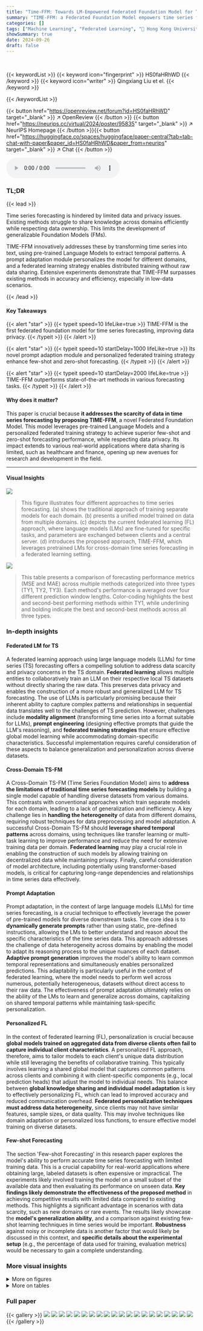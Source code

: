 ```yaml
---
title: "Time-FFM: Towards LM-Empowered Federated Foundation Model for Time Series Forecasting"
summary: "TIME-FFM: a Federated Foundation Model empowers time series forecasting using pre-trained Language Models, tackling data scarcity and privacy concerns for superior few-shot and zero-shot predictions."
categories: []
tags: ["Machine Learning", "Federated Learning", "🏢 Hong Kong University of Science and Technology",]
showSummary: true
date: 2024-09-26
draft: false
---
```


<br>

{{< keywordList >}}
{{< keyword icon="fingerprint" >}} HS0faHRhWD {{< /keyword >}}
{{< keyword icon="writer" >}} Qingxiang Liu et el. {{< /keyword >}}
 
{{< /keywordList >}}

{{< button href="https://openreview.net/forum?id=HS0faHRhWD" target="_blank" >}}
↗ OpenReview
{{< /button >}}
{{< button href="https://neurips.cc/virtual/2024/poster/95835" target="_blank" >}}
↗ NeurIPS Homepage
{{< /button >}}{{< button href="https://huggingface.co/spaces/huggingface/paper-central?tab=tab-chat-with-paper&paper_id=HS0faHRhWD&paper_from=neurips" target="_blank" >}}
↗ Chat
{{< /button >}}



<audio controls>
    <source src="https://ai-paper-reviewer.com/HS0faHRhWD/podcast.wav" type="audio/wav">
    Your browser does not support the audio element.
</audio>


### TL;DR


{{< lead >}}

Time series forecasting is hindered by limited data and privacy issues.  Existing methods struggle to share knowledge across domains efficiently while respecting data ownership.  This limits the development of generalizable Foundation Models (FMs). 

TIME-FFM innovatively addresses these by transforming time series into text, using pre-trained Language Models to extract temporal patterns.  A prompt adaptation module personalizes the model for different domains, and a federated learning strategy enables distributed training without raw data sharing.  Extensive experiments demonstrate that TIME-FFM surpasses existing methods in accuracy and efficiency, especially in low-data scenarios.

{{< /lead >}}


#### Key Takeaways

{{< alert "star" >}}
{{< typeit speed=10 lifeLike=true >}} TIME-FFM is the first federated foundation model for time series forecasting, improving data privacy. {{< /typeit >}}
{{< /alert >}}

{{< alert "star" >}}
{{< typeit speed=10 startDelay=1000 lifeLike=true >}} Its novel prompt adaption module and personalized federated training strategy enhance few-shot and zero-shot forecasting. {{< /typeit >}}
{{< /alert >}}

{{< alert "star" >}}
{{< typeit speed=10 startDelay=2000 lifeLike=true >}} TIME-FFM outperforms state-of-the-art methods in various forecasting tasks. {{< /typeit >}}
{{< /alert >}}

#### Why does it matter?
This paper is crucial because **it addresses the scarcity of data in time series forecasting by proposing TIME-FFM**, a novel Federated Foundation Model. This model leverages pre-trained Language Models and a personalized federated training strategy to achieve superior few-shot and zero-shot forecasting performance, while respecting data privacy.  Its impact extends to various real-world applications where data sharing is limited, such as healthcare and finance, opening up new avenues for research and development in the field.

------
#### Visual Insights



![](https://ai-paper-reviewer.com/HS0faHRhWD/figures_1_1.jpg)

> This figure illustrates four different approaches to time series forecasting. (a) shows the traditional approach of training separate models for each domain. (b) presents a unified model trained on data from multiple domains. (c) depicts the current federated learning (FL) approach, where language models (LMs) are fine-tuned for specific tasks, and parameters are exchanged between clients and a central server. (d) introduces the proposed approach, TIME-FFM, which leverages pretrained LMs for cross-domain time series forecasting in a federated learning setting.





![](https://ai-paper-reviewer.com/HS0faHRhWD/tables_5_1.jpg)

> This table presents a comparison of forecasting performance metrics (MSE and MAE) across multiple methods categorized into three types (TY1, TY2, TY3).  Each method's performance is averaged over four different prediction window lengths.  Color-coding highlights the best and second-best performing methods within TY1, while underlining and bolding indicate the best and second-best methods across all three types.





### In-depth insights


#### Federated LM for TS
A federated learning approach using large language models (LLMs) for time series (TS) forecasting offers a compelling solution to address data scarcity and privacy concerns in the TS domain.  **Federated learning** allows multiple entities to collaboratively train an LLM on their respective local TS datasets without directly sharing the raw data. This preserves data privacy and enables the construction of a more robust and generalized LLM for TS forecasting. The use of LLMs is particularly promising because their inherent ability to capture complex patterns and relationships in sequential data translates well to the challenges of TS prediction.  However, challenges include **modality alignment** (transforming time series into a format suitable for LLMs), **prompt engineering** (designing effective prompts that guide the LLM's reasoning), and **federated training strategies** that ensure effective global model learning while accommodating domain-specific characteristics.  Successful implementation requires careful consideration of these aspects to balance generalization and personalization across diverse datasets.

#### Cross-Domain TS-FM
A Cross-Domain TS-FM (Time Series Foundation Model) aims to **address the limitations of traditional time series forecasting models** by building a single model capable of handling diverse datasets from various domains.  This contrasts with conventional approaches which train separate models for each domain, leading to a lack of generalization and inefficiency.  A key challenge lies in **handling the heterogeneity** of data from different domains, requiring robust techniques for data preprocessing and model adaptation. A successful Cross-Domain TS-FM should **leverage shared temporal patterns** across domains, using techniques like transfer learning or multi-task learning to improve performance and reduce the need for extensive training data per domain. **Federated learning** may play a crucial role in enabling the construction of such models by allowing training on decentralized data while maintaining privacy.  Finally, careful consideration of model architecture, including potentially using transformer-based models, is critical for capturing long-range dependencies and relationships in time series data effectively.

#### Prompt Adaptation
Prompt adaptation, in the context of large language models (LLMs) for time series forecasting, is a crucial technique to effectively leverage the power of pre-trained models for diverse downstream tasks.  The core idea is to **dynamically generate prompts** rather than using static, pre-defined instructions, allowing the LMs to better understand and reason about the specific characteristics of the time series data.  This approach addresses the challenge of data heterogeneity across domains by enabling the model to adapt its reasoning process to the unique nuances of each dataset.  **Adaptive prompt generation** improves the model's ability to learn common temporal representations and simultaneously enables personalized predictions. This adaptability is particularly useful in the context of federated learning, where the model needs to perform well across numerous, potentially heterogeneous, datasets without direct access to their raw data.  The effectiveness of prompt adaptation ultimately relies on the ability of the LMs to learn and generalize across domains, capitalizing on shared temporal patterns while maintaining task-specific personalization.

#### Personalized FL
In the context of federated learning (FL), personalization is crucial because **global models trained on aggregated data from diverse clients often fail to capture individual client characteristics**.  A personalized FL approach, therefore, aims to tailor models to each client's unique data distribution while still leveraging the benefits of collaborative training. This typically involves learning a shared global model that captures common patterns across clients and combining it with client-specific components (e.g., local prediction heads) that adjust the model to individual needs.  This balance between **global knowledge sharing and individual model adaptation** is key to effectively personalizing FL, which can lead to improved accuracy and reduced communication overhead.  **Federated personalization techniques must address data heterogeneity**, since clients may not have similar features, sample sizes, or data quality.  This may involve techniques like domain adaptation or personalized loss functions, to ensure effective model training on diverse datasets.

#### Few-shot Forecasting
The section 'Few-shot Forecasting' in this research paper explores the model's ability to perform accurate time series forecasting with limited training data. This is a crucial capability for real-world applications where obtaining large, labeled datasets is often expensive or impractical.  The experiments likely involved training the model on a small subset of the available data and then evaluating its performance on unseen data.  **Key findings likely demonstrate the effectiveness of the proposed method** in achieving competitive results with limited data compared to existing methods. This highlights a significant advantage in scenarios with data scarcity, such as new domains or rare events.  The results likely showcase the **model's generalization ability**, and a comparison against existing few-shot learning techniques in time series would be important. **Robustness** against noisy or incomplete data is another factor that would likely be discussed in this context, and **specific details about the experimental setup** (e.g., the percentage of data used for training, evaluation metrics) would be necessary to gain a complete understanding.


### More visual insights

<details>
<summary>More on figures
</summary>


![](https://ai-paper-reviewer.com/HS0faHRhWD/figures_3_1.jpg)

> The figure illustrates the overall architecture of the TIME-FFM model.  It shows how the model processes time-series data in a federated learning setting, transforming it into a text-based representation using modality alignment and prompt adaption modules. These transformed data are then fed into a pre-trained language model (LM) backbone. The output from the LM is subsequently used to generate predictions, which are then fine-tuned using personalized prediction heads. The process involves the exchange of parameters between local clients and the central server in a federated manner.


![](https://ai-paper-reviewer.com/HS0faHRhWD/figures_8_1.jpg)

> This figure illustrates the overall architecture of the TIME-FFM model, highlighting the interaction between clients and server during the federated learning process.  The model takes time series data as input and transforms it into text tokens using a modality alignment module.  A prompt adaption module then generates domain-specific prompts. These tokens are fed into a pre-trained LM backbone, and the resulting outputs are used to make predictions.  The process is iterative, with updates being aggregated on the server after local optimization on each client.


![](https://ai-paper-reviewer.com/HS0faHRhWD/figures_15_1.jpg)

> This figure illustrates the overall architecture of the TIME-FFM model, highlighting the different stages involved in each round of federated learning. It shows how global parameters are downloaded, modality alignment and prompt adaption are performed, and how the resulting tokens are fed into the LM backbone for prediction. Finally, it illustrates how the updated parameters are uploaded to the server for aggregation.


</details>




<details>
<summary>More on tables
</summary>


![](https://ai-paper-reviewer.com/HS0faHRhWD/tables_6_1.jpg)
> This table presents a comparison of the forecasting performance of TIME-FFM against several other methods across eight benchmark datasets.  The metrics used are Mean Squared Error (MSE) and Mean Absolute Error (MAE).  The methods are categorized into three types: federated fine-tuning methods (TY1), across-dataset centralized methods (TY2), and dataset-specific centralized methods (TY3).  The table highlights the best and second-best performing methods within each category and overall.

![](https://ai-paper-reviewer.com/HS0faHRhWD/tables_6_2.jpg)
> This table presents a comparison of forecasting performance across various methods categorized into three types (TY1, TY2, TY3).  The metrics used are MSE (Mean Squared Error) and MAE (Mean Absolute Error), averaged over four prediction window lengths for most datasets (except ILI). The table highlights the best (Yellow) and second best (Blue) performing methods within TY1 (Federated fine-tuning methods). It also shows the overall best and second best performing methods across all three types, regardless of category.  The full results can be found in Table 13.

![](https://ai-paper-reviewer.com/HS0faHRhWD/tables_6_3.jpg)
> This table presents the results of a 5% few-shot forecasting experiment.  It compares the performance of different models (TIME-FFM and several baselines) across various time series datasets, in a setting where only 5% of the data is used for training.  The table highlights the best performing model within two categories (TY1 and TY2) and overall, using color-coding to differentiate the top performers.

![](https://ai-paper-reviewer.com/HS0faHRhWD/tables_7_1.jpg)
> This table presents the results of zero-shot forecasting experiments.  The models were trained on ETTh1, ETTm1, and ETTm2 and then tested on ETTh2, Electricity, and Weather datasets without further fine-tuning.  The table compares the performance of TIME-FFM against other federated learning (TY1) and centralized (TY2) methods using MSE and MAE metrics.  Color-coding highlights the best and second-best results within each category, and underlines highlight the overall best performers.

![](https://ai-paper-reviewer.com/HS0faHRhWD/tables_7_2.jpg)
> This table presents the ablation study results for the proposed TIME-FFM model. It shows the impact of different components of the model on forecasting performance using ETTh1 and ILI datasets with two different prediction window sizes.  The variations studied include removing the prompt adaption module, using explicit instructions instead of adaptive prompts, removing the personalized prediction heads, removing all the proposed components, and using a distributed version of TIME-FFM without global model aggregation.  The results are presented as Mean Squared Error (MSE) and Mean Absolute Error (MAE) metrics.

![](https://ai-paper-reviewer.com/HS0faHRhWD/tables_8_1.jpg)
> This ablation study investigates the impact of using different Language Model (LM) variants on the forecasting performance.  Three different LM optimization modes were tested: freezing all parameters, fine-tuning positional embeddings and layer normalization, and full fine-tuning.  Additionally, two different GPT2 backbone sizes (6 and 12 layers) were evaluated. The results demonstrate the impact of each approach on Mean Squared Error (MSE) and Mean Absolute Error (MAE) across different forecasting horizons (F₁).

![](https://ai-paper-reviewer.com/HS0faHRhWD/tables_8_2.jpg)
> This table presents the efficiency analysis of the proposed TIME-FFM model and other baseline models (FedLoRA, FedAdapterH, FedAdapterP, and GPT(12)) on the ETTh1 dataset. The metrics presented include training parameters (in millions), total parameters (in millions), training parameter percentage, training time per iteration (in seconds), and communication parameters (in millions). This table demonstrates the efficiency of the TIME-FFM model compared to other methods in terms of the number of parameters used and training time.

![](https://ai-paper-reviewer.com/HS0faHRhWD/tables_14_1.jpg)
> This table provides detailed information about the eight benchmark datasets used in the paper's experiments.  For each dataset, it lists the number of channels (c<sub>i</sub>), the dataset size (number of samples in training, validation, and test sets), the batch size used during training, the oversampling times (relevant to data augmentation), the frequency of the time series data (e.g., 1 hour, 15 minutes), and the application domain from which the data originates.  This information is crucial for understanding the experimental setup and the generalizability of the results.

![](https://ai-paper-reviewer.com/HS0faHRhWD/tables_14_2.jpg)
> This table presents the results of an experiment to evaluate the effectiveness of oversampling in the TIME-FFM model.  It compares the model's performance with and without oversampling across eight benchmark datasets from various domains.  The metrics used for evaluation are Mean Squared Error (MSE) and Mean Absolute Error (MAE). The bold values indicate better performance compared to the no oversampling strategy.

![](https://ai-paper-reviewer.com/HS0faHRhWD/tables_15_1.jpg)
> This table compares the performance of TIME-FFM against two other federated learning methods, PatchTST-FL and DLinear-FL, across eight benchmark datasets representing various domains.  The metrics used are MSE (Mean Squared Error) and MAE (Mean Absolute Error).  The results highlight the superior performance of TIME-FFM in terms of both MSE and MAE on average across the datasets, indicating its effectiveness and robustness compared to the other federated learning methods.

![](https://ai-paper-reviewer.com/HS0faHRhWD/tables_15_2.jpg)
> This table compares the forecasting performance of TIME-FFM with three other state-of-the-art time series forecasting models: iTransformer, N-BEATS, and Crossformer.  The metrics used are Mean Squared Error (MSE) and Mean Absolute Error (MAE). The results are averaged across multiple datasets (ETTm2, Weather, and Exchange).  The bold values indicate the best performance achieved by any method for each metric and dataset.

![](https://ai-paper-reviewer.com/HS0faHRhWD/tables_16_1.jpg)
> This table compares the performance of TIME-FFM against two other foundation models, Moirai and MOMENT, across six benchmark datasets. The metrics used are MSE and MAE, representing Mean Squared Error and Mean Absolute Error respectively, which are common metrics for evaluating the accuracy of time series forecasting models. Lower values indicate better performance.  The table highlights the competitive performance of TIME-FFM, particularly showing better performance in several instances. This comparison aims to illustrate TIME-FFM's performance against existing foundation models trained from scratch on large-scale time series data.

![](https://ai-paper-reviewer.com/HS0faHRhWD/tables_17_1.jpg)
> This table presents a comparison of forecasting performance across various methods categorized into three types (TY1, TY2, and TY3).  It shows Mean Squared Error (MSE) and Mean Absolute Error (MAE) for eight different datasets and four prediction window lengths (F1).  The best and second-best performing methods within TY1, and overall best and second-best methods across all three types are highlighted.

![](https://ai-paper-reviewer.com/HS0faHRhWD/tables_18_1.jpg)
> This table presents a comparison of forecasting performance across various methods categorized into three types: federated fine-tuning methods (TY1), across-dataset centralized methods (TY2), and dataset-specific centralized methods (TY3).  The metrics used are Mean Squared Error (MSE) and Mean Absolute Error (MAE), averaged over four different prediction window lengths.  The table highlights the best (yellow) and second-best (blue) performing methods within each category (TY1) and overall (underlined and bolded).  Complete results can be found in Table 13.

![](https://ai-paper-reviewer.com/HS0faHRhWD/tables_18_2.jpg)
> This table presents a comparison of the forecasting performance of TIME-FFM against various baseline methods across eight benchmark datasets.  The metrics used are Mean Squared Error (MSE) and Mean Absolute Error (MAE), averaged over four different prediction window lengths. The table highlights the best (yellow) and second best (blue) performers within the three method categories (TY1, TY2, and TY3), as well as the overall best and second best performers across all categories.  Full results are provided in a separate table (Table 13).

![](https://ai-paper-reviewer.com/HS0faHRhWD/tables_19_1.jpg)
> This table compares the forecasting performance of TIME-FFM against several baseline methods across eight benchmark datasets.  The metrics used are MSE and MAE, averaged over four prediction windows.  The table highlights the best and second-best performing models within each category (TY1, TY2, TY3), overall best, and overall second-best.  Color-coding indicates performance within the TY1 category.  Full results can be found in Table 13.

![](https://ai-paper-reviewer.com/HS0faHRhWD/tables_19_2.jpg)
> This table presents a comparison of the forecasting performance of TIME-FFM against various baseline methods across eight benchmark datasets.  The metrics used are MSE and MAE, averaged across four prediction window lengths for each dataset.  The table highlights the best performing methods within three categories: federated fine-tuning methods (TY1), centralized cross-dataset methods (TY2), and dataset-specific centralized methods (TY3).  Color-coding indicates the best and second-best performance within TY1 and overall.

![](https://ai-paper-reviewer.com/HS0faHRhWD/tables_20_1.jpg)
> This table presents the mean and standard deviation of the MSE and MAE metrics across three runs for each of the eight datasets in TY1 (federated fine-tuning methods).  It provides a quantitative measure of the stability and reliability of the results obtained by different federated learning methods. Lower values generally indicate better performance.

</details>




### Full paper

{{< gallery >}}
<img src="https://ai-paper-reviewer.com/HS0faHRhWD/1.png" class="grid-w50 md:grid-w33 xl:grid-w25" />
<img src="https://ai-paper-reviewer.com/HS0faHRhWD/2.png" class="grid-w50 md:grid-w33 xl:grid-w25" />
<img src="https://ai-paper-reviewer.com/HS0faHRhWD/3.png" class="grid-w50 md:grid-w33 xl:grid-w25" />
<img src="https://ai-paper-reviewer.com/HS0faHRhWD/4.png" class="grid-w50 md:grid-w33 xl:grid-w25" />
<img src="https://ai-paper-reviewer.com/HS0faHRhWD/5.png" class="grid-w50 md:grid-w33 xl:grid-w25" />
<img src="https://ai-paper-reviewer.com/HS0faHRhWD/6.png" class="grid-w50 md:grid-w33 xl:grid-w25" />
<img src="https://ai-paper-reviewer.com/HS0faHRhWD/7.png" class="grid-w50 md:grid-w33 xl:grid-w25" />
<img src="https://ai-paper-reviewer.com/HS0faHRhWD/8.png" class="grid-w50 md:grid-w33 xl:grid-w25" />
<img src="https://ai-paper-reviewer.com/HS0faHRhWD/9.png" class="grid-w50 md:grid-w33 xl:grid-w25" />
<img src="https://ai-paper-reviewer.com/HS0faHRhWD/10.png" class="grid-w50 md:grid-w33 xl:grid-w25" />
<img src="https://ai-paper-reviewer.com/HS0faHRhWD/11.png" class="grid-w50 md:grid-w33 xl:grid-w25" />
<img src="https://ai-paper-reviewer.com/HS0faHRhWD/12.png" class="grid-w50 md:grid-w33 xl:grid-w25" />
<img src="https://ai-paper-reviewer.com/HS0faHRhWD/13.png" class="grid-w50 md:grid-w33 xl:grid-w25" />
<img src="https://ai-paper-reviewer.com/HS0faHRhWD/14.png" class="grid-w50 md:grid-w33 xl:grid-w25" />
<img src="https://ai-paper-reviewer.com/HS0faHRhWD/15.png" class="grid-w50 md:grid-w33 xl:grid-w25" />
<img src="https://ai-paper-reviewer.com/HS0faHRhWD/16.png" class="grid-w50 md:grid-w33 xl:grid-w25" />
<img src="https://ai-paper-reviewer.com/HS0faHRhWD/17.png" class="grid-w50 md:grid-w33 xl:grid-w25" />
<img src="https://ai-paper-reviewer.com/HS0faHRhWD/18.png" class="grid-w50 md:grid-w33 xl:grid-w25" />
<img src="https://ai-paper-reviewer.com/HS0faHRhWD/19.png" class="grid-w50 md:grid-w33 xl:grid-w25" />
<img src="https://ai-paper-reviewer.com/HS0faHRhWD/20.png" class="grid-w50 md:grid-w33 xl:grid-w25" />
{{< /gallery >}}